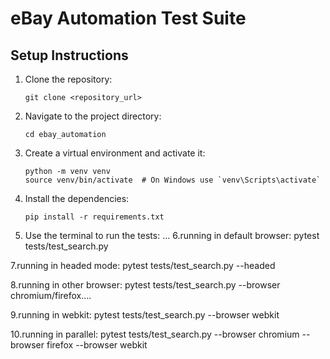 # eBay Automation Test Suite

## Setup Instructions

1. Clone the repository:
    ```
    git clone <repository_url>
    ```

2. Navigate to the project directory:
    ```
    cd ebay_automation
    ```

3. Create a virtual environment and activate it:
    ```
    python -m venv venv
    source venv/bin/activate  # On Windows use `venv\Scripts\activate`
    ```

4. Install the dependencies:
    ```
    pip install -r requirements.txt
    ```

5. Use the terminal to run the tests:
   ...
6.running in default browser: pytest tests/test_search.py
   
7.running in headed mode: pytest tests/test_search.py --headed

8.running in other browser: pytest tests/test_search.py --browser chromium/firefox....

9.running in webkit: pytest tests/test_search.py --browser webkit

10.running in parallel: pytest tests/test_search.py --browser chromium --browser firefox --browser webkit 
